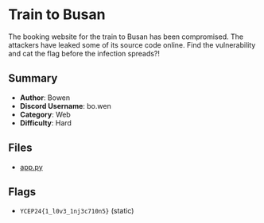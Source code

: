# Train to Busan

The booking website for the train to Busan has been
compromised. The attackers have leaked some of its
source code online. Find the vulnerability and cat
the flag before the infection spreads?!

## Summary

- **Author**: Bowen
- **Discord Username**: bo.wen
- **Category**: Web
- **Difficulty**: Hard

## Files

- [app.py](dist/app.py)

## Flags

- `YCEP24{1_l0v3_1nj3c710n5}` (static)
